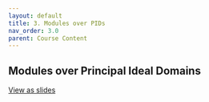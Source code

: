 ```yaml
---
layout: default
title: 3. Modules over PIDs
nav_order: 3.0
parent: Course Content
---
```


## Modules over Principal Ideal Domains

<div>
<a href="slides/03-modules.html"> View as slides </a>
</div>